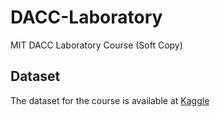 # DACC-Laboratory
MIT DACC Laboratory Course (Soft Copy)

## Dataset
The dataset for the course is available at [Kaggle](https://www.kaggle.com/datasets/arashnic/hr-analytics-job-change-of-data-scientists)
